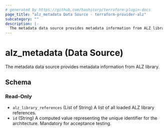 ```yaml
---
# generated by https://github.com/hashicorp/terraform-plugin-docs
page_title: "alz_metadata Data Source - terraform-provider-alz"
subcategory: ""
description: |-
  The metadata data source provides metadata information from ALZ library.
---
```


# alz_metadata (Data Source)

The metadata data source provides metadata information from ALZ library.



<!-- schema generated by tfplugindocs -->
## Schema

### Read-Only

- `alz_library_references` (List of String) A list of all loaded ALZ library references.
- `id` (String) A computed value representing the unique identifier for the architecture. Mandatory for acceptance testing.
